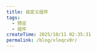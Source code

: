 ```yaml
---
title: 自定义组件
tags:
  - 预览
  - 组件
createTime: 2025/10/11 02:35:31
permalink: /blog/xloqcv0r/
---
```


<CustomComponent />

